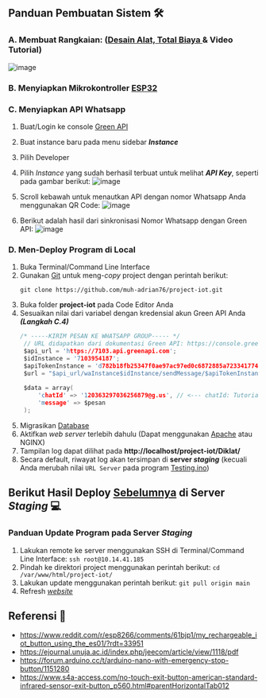## Panduan Pembuatan Sistem 🛠
### A. Membuat Rangkaian: (<a href="https://whimsical.com/iot-diklat-9wLshGKKeMcKN6F59n3QEG">Desain Alat, Total Biaya </a>& <a>Video Tutorial</a>)
![image](https://github.com/user-attachments/assets/e6681b9b-e366-4427-ba35-1c7926bb32de)

### B. Menyiapkan Mikrokontroller <a href="https://github.com/muh-adrian76/project-iot/tree/main/Diklat/ESP32">ESP32</a>

### C. Menyiapkan API Whatsapp
1. Buat/Login ke console <a href="https://console.green-api.com/auth">Green API</a>
2. Buat instance baru pada menu sidebar ***Instance***
3. Pilih Developer
4. Pilih *Instance* yang sudah berhasil terbuat untuk melihat ***API Key***, seperti pada gambar berikut:
   ![image](https://github.com/user-attachments/assets/9ed5621c-df3d-4d96-ba3e-e4b7b72f6ee4)

5. Scroll kebawah untuk menautkan API dengan nomor Whatsapp Anda menggunakan QR Code:
   ![image](https://github.com/user-attachments/assets/6cb6e307-213c-46c6-ad88-0700c22b7d2b)

6. Berikut adalah hasil dari sinkronisasi Nomor Whatsapp dengan Green API:
   ![image](https://github.com/user-attachments/assets/545e46dd-8390-4b78-b153-1d40a25becfe)


### D. Men-Deploy Program di Local
1. Buka Terminal/Command Line Interface
2. Gunakan <a href="https://git-scm.com/book/id/v2/Memulai-Memasang-Git">Git</a> untuk meng-*copy* project dengan perintah berikut:
   ```
   git clone https://github.com/muh-adrian76/project-iot.git
   ```
3. Buka folder **project-iot** pada Code Editor Anda
4. Sesuaikan nilai dari variabel dengan kredensial akun Green API Anda ***(Langkah C.4)***
   ```c
   /* -----KIRIM PESAN KE WHATSAPP GROUP----- */
    // URL didapatkan dari dokumentasi Green API: https://console.green-api.com/app/api/sendMessage
    $api_url = 'https://7103.api.greenapi.com';
    $idInstance = '7103954187';
    $apiTokenInstance = 'd782b18fb25347f0ae97ac97ed0c6872885a72334177416aac';
    $url = "$api_url/waInstance$idInstance/sendMessage/$apiTokenInstance";
    
    $data = array(
        'chatId' => '120363297036256879@g.us', // <--- chatId: Tutorial dapat dilihat di folder 'Extract chatId Whatsapp'
        'message' => $pesan
    );
   ```
5. Migrasikan <a href="https://github.com/muh-adrian76/project-iot/tree/main/Diklat/Database">Database</a>
6. Aktifkan *web server* terlebih dahulu (Dapat menggunakan <a href="https://www.niagahoster.co.id/blog/membuat-website-localhost-xampp/">Apache</a> atau NGINX)
7. Tampilan log dapat dilihat pada **http://localhost/project-iot/Diklat/**
8. Secara default, riwayat log akan tersimpan di **server *staging*** (kecuali Anda merubah nilai ```URL Server``` pada program <a href="https://github.com/muh-adrian76/project-iot/blob/main/Diklat/ESP32/Testing/Testing.ino">Testing.ino</a>)

## Berikut Hasil Deploy <a href="http://10.14.41.185:8076">Sebelumnya</a> di Server *Staging* 💻
### Panduan Update Program pada Server *Staging*
1. Lakukan remote ke server menggunakan SSH di Terminal/Command Line Interface: ``ssh root@10.14.41.185``
2. Pindah ke direktori project menggunakan perintah berikut: ``cd /var/www/html/project-iot/``
3. Lakukan update menggunakan perintah berikut: ``git pull origin main``
4. Refresh <a href="http://10.14.41.185:8076">*website*</a>

## Referensi 📄
- https://www.reddit.com/r/esp8266/comments/61bjp1/my_rechargeable_iot_button_using_the_es01/?rdt=33951
- https://ejournal.unuja.ac.id/index.php/jeecom/article/view/1118/pdf
- https://forum.arduino.cc/t/arduino-nano-with-emergency-stop-button/1151280
- https://www.s4a-access.com/no-touch-exit-button-american-standard-infrared-sensor-exit-button_p560.html#parentHorizontalTab012
